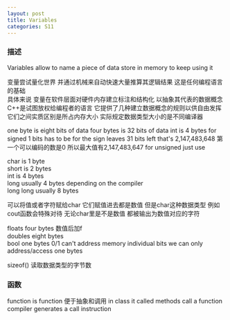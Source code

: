 ```yaml
---
layout: post
title: Variables
categories: S11
---
```

### 描述

Variables allow to name a piece of data store in memory to keep using it

变量尝试量化世界 并通过机械来自动快速大量推算其逻辑结果 这是任何编程语言的基础  
具体来说 变量在软件层面对硬件内存建立标注和结构化 以抽象其代表的数据概念  
C++是试图放权给编程者的语言 它提供了几种建立数据概念的规则以供自由发挥  
它们之间实质区别是所占内存大小 实际规定数据类型大小的是不同编译器

one byte is eight bits of data
four bytes is 32 bits of data
int is 4 bytes
for signed 1 bits has to be for the sign
leaves 31 bits left that's 2,147,483,648
第一个可以编码的数是0 所以最大值有2,147,483,647
for unsigned just use

char is 1 byte  
short is 2 bytes  
int is 4 bytes  
long usually 4 bytes depending on the compiler  
long long usually 8 bytes  

可以将值或者字符赋给char 它们赋值进去都是数值 但是char这种数据类型 例如cout函数会特殊对待 无论char里是不是数值 都被输出为数值对应的字符

floats four bytes 数值后加f  
doubles eight bytes  
bool one bytes 0/1 can't address memory individual bits we can only address/access one bytes

sizeof() 读取数据类型的字节数

### 函数

function is function 便于抽象和调用
in class it called methods 
call a function compiler generates a call instruction
